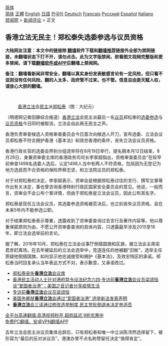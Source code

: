  <!-- 面包屑导航 --> <div class="breadcrumb"><!-- GTranslate: https://gtranslate.io/ -->  <div class="switcher notranslate">  <div class="selected">  <a href="#" onclick="return false;"> 简体</a>  </div>  <div class="option">  <a href="https://www.bannedbook.org" onclick="doGTranslate('zh-CN|zh-CN');jQuery('div.switcher div.selected a').html(jQuery(this).html());return false;" title="简体中文" class="nturl selected"> 简体</a>  <a href="https://www.bannedbook.org/zh-tw/" onclick="doGTranslate('zh-CN|zh-TW');jQuery('div.switcher div.selected a').html(jQuery(this).html());return false;" title="繁體中文" class="nturl"> 正體</a>  <a href="https://www.bannedbook.org/en/" onclick="doGTranslate('zh-CN|en');jQuery('div.switcher div.selected a').html(jQuery(this).html());return false;" title="English" class="nturl"> English</a>  <a href="https://www.bannedbook.org/ja/" onclick="doGTranslate('zh-CN|ja');jQuery('div.switcher div.selected a').html(jQuery(this).html());return false;" title="日本語" class="nturl"> 日語</a>  <a href="https://www.bannedbook.org/ko/" onclick="doGTranslate('zh-CN|ko');jQuery('div.switcher div.selected a').html(jQuery(this).html());return false;" title="한국어" class="nturl"> 한국어</a>  <a href="https://www.bannedbook.org/de/" onclick="doGTranslate('zh-CN|de');jQuery('div.switcher div.selected a').html(jQuery(this).html());return false;" title="Deutsch" class="nturl"> Deutsch</a>  <a href="https://www.bannedbook.org/fr/" onclick="doGTranslate('zh-CN|fr');jQuery('div.switcher div.selected a').html(jQuery(this).html());return false;" title="Français" class="nturl"> Français</a>  <a href="https://www.bannedbook.org/ru/" onclick="doGTranslate('zh-CN|ru');jQuery('div.switcher div.selected a').html(jQuery(this).html());return false;" title="Русский" class="nturl"> Русский</a>  <a href="https://www.bannedbook.org/es/" onclick="doGTranslate('zh-CN|es');jQuery('div.switcher div.selected a').html(jQuery(this).html());return false;" title="Español" class="nturl"> Español</a>  <a href="https://www.bannedbook.org/it/" onclick="doGTranslate('zh-CN|it');jQuery('div.switcher div.selected a').html(jQuery(this).html());return false;" title="Italiano" class="nturl"> Italiano</a>  </div>  </div>      <div class='breadcrumb-sub'><!-- Breadcrumb NavXT 6.3.0 --> <a href="https://www.bannedbook.org/" class="home">禁闻网</a> &gt; <a href="https://www.bannedbook.org/bnews/comments/" class="category">新闻评论</a> &gt; 正文</div></div><h2>香港立法无民主！郑松泰失选委参选与议员资格</h2> <p class="notice"><b>大陆网友注意：本文中的链接除 <a href="https://github.com/bannedbook/fanqiang" >翻墙</a>软件下载和<a href="https://github.com/killgcd/justmysocks/blob/master/README.md">翻墙推荐</a>链接外全部为禁网链接，未翻墙状态下打不开，请勿点击。此为文字版禁闻，欲看图文视频完整版和更多禁闻，请下载<a href="https://github.com/bannedbook/fanqiang">翻墙软件或APP</a>后翻墙上禁闻网。</p><p>备注：翻墙看新闻非常安全，翻墙以真实身份发表敏感言论有一定风险，但只看不说则没有任何风险，翻的人太多，政府管不过来，也不管。信息自由是天赋人权，请放心大胆的翻墙。</b></p>  <div class="entry"> <br /> <figure><a href="https://i2.wp.com/upload-images-bucket-v64rleca837do.s3.eu-west-1.amazonaws.com/wp-content/uploads/2021/08/26171724/170412085358100484%401200x1200.jpeg?fit=800%2C533&#038;ssl=1" data-caption="香港立法会民主派郑松泰（图：大纪元）"></a><figcaption class="wp-caption-text"><a href="https://www.bannedbook.org/bnews/tag/%e9%a6%99%e6%b8%af/" class="st_tag internal_tag" rel="tag" title="标签 香港 下的日志">香港</a><a href="https://www.bannedbook.org/bnews/tag/%E7%AB%8B%E6%B3%95/" class="st_tag internal_tag" rel="tag" title="标签 立法 下的日志">立法</a>会<a href="https://www.bannedbook.org/bnews/tag/%e6%b0%91%e4%b8%bb/" class="st_tag internal_tag" rel="tag" title="标签 民主 下的日志">民主</a>派<a href="https://www.bannedbook.org/bnews/tag/%e9%83%91%e6%9d%be%e6%b3%b0/" class="st_tag internal_tag" rel="tag" title="标签 郑松泰 下的日志">郑松泰</a>（图：大纪元）</figcaption></figure> <p>（明德网记者田静综合报道）<a href="https://www.bannedbook.org/bnews/tag/%E9%A6%99%E6%B8%AF%E7%AB%8B%E6%B3%95/" class="st_tag internal_tag" rel="tag" title="标签 香港立法 下的日志">香港立法</a>会民主派最后一名<a href="https://www.bannedbook.org/bnews/tag/%e8%ae%ae%e5%91%98/" class="st_tag internal_tag" rel="tag" title="标签 议员 下的日志">议员</a>郑松泰的<a href="https://www.bannedbook.org/bnews/tag/%E9%80%89%E5%A7%94/" class="st_tag internal_tag" rel="tag" title="标签 选委 下的日志">选委</a><a href="https://www.bannedbook.org/bnews/tag/%E5%8F%82%E9%80%89/" class="st_tag internal_tag" rel="tag" title="标签 参选 下的日志">参选</a>与<a href="https://www.bannedbook.org/bnews/tag/%E8%AE%AE%E5%91%98%E8%B5%84%E6%A0%BC/" class="st_tag internal_tag" rel="tag" title="标签 议员资格 下的日志">议员资格</a>今日同时被取消，立法会自此再无民主之声。</p> <p>香港负责审查候选人资格审查委员会今日首次向候选人开刀，宣布选委、立法会议员郑松泰不符合拥护香港《基本法》和效忠香港的条件，丧失立法会议员资格。</p>  <p>香港行政长官的选委会界别分组选举将在9月19日举行，提名期本月12日结束，8月26日，身兼资审委主席的香港政务司司长李家超指出，资格审查委员会”在较早前审查1498名选委人选后，认定1498人当中有两人不符资格，包括因为无登记为地方选民而不合资格的保险界蔡志坚，和立法院议员的郑松泰。</p> <p>对于对郑松泰的决定，李家超表示，资审会是根据郑松泰过往的言行、撰写文章等作出有关决定，事也曾咨询香港特别行政区国家安全委员会的意见。他说，一般而言，资审会不会公布个案详情，但由于郑松泰是立法会议员，因此公布其名字。</p>  <p>郑松泰是现任立法会议员，其选委参选资格被否决后，也立刻丧失议员资格，且在未来5年内不能参选公职。</p> <p>对于结果郑松泰表示尊重，透露收到了资审委查询过去言行及著作内容等，他以尊重保密原则为由，不愿公开资审委查询的具体内容，只透露最早涉及2015至16年，即立法会选举前的言论。</p>  <p>据了解，2016年10月，郑松泰在立法会议事厅倒插国旗和区旗，被立法会主席梁君彦赶离场，在去年被延后的立法会选举中，竞逐连任的他被翻“旧帐”，选举主任质疑他倒插国旗，如何显示他忠诚接受和拥护《基本法》，及效忠特区的承诺。郑松泰当时回复承认当年表达方式不对，表示歉意，又承诺改过。</p> <ul class='op-related-articles' title='相关阅读'> <li><a href='https://www.bannedbook.org/bnews/baitai/20210826/1613785.html' target='_blank'>郑松泰丧失<b>香港立法</b>会议席</a></li> <li><a href='https://www.bannedbook.org/bnews/worldnews/usa/20210531/1556976.html' target='_blank'>香港民主活动人士针对港府禁令设法纪念六四;专访前<b>香港立法</b>会议员梁颂恒谈“爱国者治港”；美国之音记者分享疫情生活</a></li> <li><a href='https://www.bannedbook.org/bnews/cnnews/hknews/20210531/1556974.html' target='_blank'>专访前<b>香港立法</b>会议员梁颂恒</a></li> <li><a href='https://www.bannedbook.org/bnews/comments/20210528/1555185.html' target='_blank'>美国务卿就<b>香港立法</b>会通过“爱国者治港” 选举新法发表声明</a></li> <li><a href='https://www.bannedbook.org/bnews/cnnews/hknews/20210528/1555178.html' target='_blank'><b>香港立法</b>会三读通过修改选举制度 民主党批倒退未决定参选否</a></li> </ul> <p class="texttj"> <a href="https://github.com/bannedbook/fanqiang/wiki/V2ray%E6%9C%BA%E5%9C%BA" target="_blank">全平台高速翻墙:高清视频秒开,超低延迟,9折优惠中</a><br/> <a href="https://github.com/bannedbook/fanqiang/wiki/%E7%A6%81%E9%97%BB%E7%BD%91%E5%AE%89%E5%8D%93%E7%BF%BB%E5%A2%99%E6%96%B0%E9%97%BBAPP" target="_blank">免费PC翻墙、安卓VPN翻墙APP</a></p> <p>去年立法会民主派议员集体总辞后，只有郑松泰和唯一中立派陈沛然选择留下，被形容为“最后的反对派议员”，港澳办曾不点名称赞留任决定“值得肯定”。</p><a name='sharetosocial'></a>  <div style="margin-bottom:5px;padding-bottom:5px;clear:both"> <div id="archive-pix-1" class="banner-ads"> <!-- AuctionX Display platform tag START --> <div id="26318x728x90x621x_ADSLOT2" clicktrack="%%CLICK_URL_ESC%%"></div> <!-- AuctionX Display platform tag END --> </div> <div id="archive-pix-2" class="banner-ads"> <!-- AuctionX Display platform tag START --> <div id="26315x300x250x621x_ADSLOT2" clicktrack="%%CLICK_URL_ESC%%"></div> <!-- AuctionX Display platform tag END --> </div> </div>  <div id="archive-pix-1" class="banner-ads"> <!-- AuctionX Display platform tag START --> <div id="26318x728x90x621x_ADSLOT3" clicktrack="%%CLICK_URL_ESC%%"></div> <!-- AuctionX Display platform tag END --> </div> </div><!--END ENTRY--> 